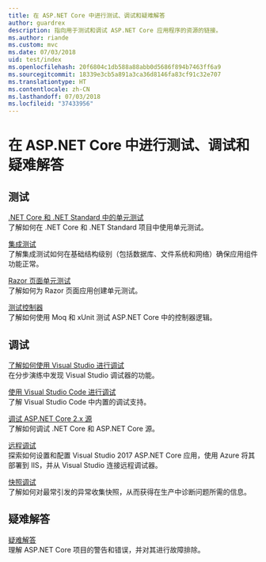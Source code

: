 ```yaml
---
title: 在 ASP.NET Core 中进行测试、调试和疑难解答
author: guardrex
description: 指向用于测试和调试 ASP.NET Core 应用程序的资源的链接。
ms.author: riande
ms.custom: mvc
ms.date: 07/03/2018
uid: test/index
ms.openlocfilehash: 20f6804c1db588a88abb0d5686f894b7463ff6a9
ms.sourcegitcommit: 18339e3cb5a891a3ca36d8146fa83cf91c32e707
ms.translationtype: HT
ms.contentlocale: zh-CN
ms.lasthandoff: 07/03/2018
ms.locfileid: "37433956"
---
```

# <a name="test-debug-and-troubleshoot-in-aspnet-core"></a>在 ASP.NET Core 中进行测试、调试和疑难解答

## <a name="test"></a>测试

[.NET Core 和 .NET Standard 中的单元测试](/dotnet/articles/core/testing/)  
了解如何在 .NET Core 和 .NET Standard 项目中使用单元测试。

[集成测试](xref:test/integration-tests)  
了解集成测试如何在基础结构级别（包括数据库、文件系统和网络）确保应用组件功能正常。

[Razor 页面单元测试](xref:test/razor-pages-tests)  
了解如何为 Razor 页面应用创建单元测试。

[测试控制器](xref:mvc/controllers/testing)  
了解如何使用 Moq 和 xUnit 测试 ASP.NET Core 中的控制器逻辑。

## <a name="debug"></a>调试

[了解如何使用 Visual Studio 进行调试](/visualstudio/debugger/getting-started-with-the-debugger)  
在分步演练中发现 Visual Studio 调试器的功能。

[使用 Visual Studio Code 进行调试](https://code.visualstudio.com/docs/editor/debugging)  
了解 Visual Studio Code 中内置的调试支持。

[调试 ASP.NET Core 2.x 源](https://github.com/aspnet/Docs/issues/4155)  
了解如何调试 .NET Core 和 ASP.NET Core 源。

[远程调试](/visualstudio/debugger/remote-debugging-azure)  
探索如何设置和配置 Visual Studio 2017 ASP.NET Core 应用，使用 Azure 将其部署到 IIS，并从 Visual Studio 连接远程调试器。

[快照调试](/azure/application-insights/app-insights-snapshot-debugger)  
了解如何对最常引发的异常收集快照，从而获得在生产中诊断问题所需的信息。

## <a name="troubleshoot"></a>疑难解答

[疑难解答](xref:test/troubleshoot)  
理解 ASP.NET Core 项目的警告和错误，并对其进行故障排除。
